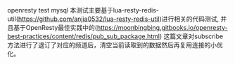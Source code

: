 openresty test mysql 
本测试主要基于lua-resty-redis-util(https://github.com/anjia0532/lua-resty-redis-util)进行相关的代码测试,
并且基于OpenResty最佳实践中的(https://moonbingbing.gitbooks.io/openresty-best-practices/content/redis/pub_sub_package.html) 这篇文章对subscribe方法进行了退订了对应的频道后，清空当前读取到的数据然后再复用连接的小优化。
